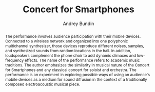 --- 
  title: "Concert for Smartphones" 
  abstract: "The performance involves audience participation with their mobile devices. Connected to a wireless network and organized into one polyphonic multichannel synthesizer, those devices reproduce different noises, samples, and synthesized sounds from random locations in the hall. In addition, loudspeakers complement the phone choir to add dynamic climaxes and low-frequency effects. The name of the performance refers to academic music traditions. The author emphasizes the similarity in musical nature of the Concert for Smartphones and any classical concert for soloist and orchestra. The performance is an experiment in exploring possible ways of using an audience's mobile devices as a medium for sound diffusion in the context of a traditionally composed electroacoustic musical piece." 
  address: "Atlanta, Georgia" 
  author: "Andrey Bundin" 
  booktitle: "Proceedings of the International Web Audio Conference" 
  editor: "Jason Freeman, Alexander Lerch, Matthew Paradis" 
  month: "Proceedings of the International Web Audio Conference"
  pages: "2016" 
  publisher: "Georgia Tech" 
  series: "WAC '16"
  type: "Performance"  
  year: "2016" 
  id: "2016_EA_15" 
  tags: year2016
  media: https://smartech.gatech.edu/bitstream/handle/1853/54639/concert_videostream.html?sequence=8&isAllowed=y 
  pdflink: /_data/papers/pdf/2016/2016_15.pdf
  ISSN: 2663-5844
---